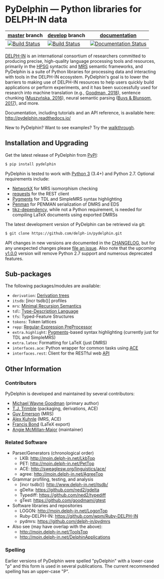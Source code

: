 # PyDelphin &mdash; Python libraries for DELPH-IN data

| [master](https://github.com/delph-in/pydelphin/tree/master) branch | [develop](https://github.com/delph-in/pydelphin/tree/develop) branch | [documentation](https://pydelphin.readthedocs.io/) |
| ------ | ------ | ------ |
| [![Build Status](https://travis-ci.org/delph-in/pydelphin.svg?branch=master)](https://travis-ci.org/delph-in/pydelphin) | [![Build Status](https://travis-ci.org/delph-in/pydelphin.svg?branch=develop)](https://travis-ci.org/delph-in/pydelphin) | [![Documentation Status](https://readthedocs.org/projects/pydelphin/badge/?version=latest)](https://pydelphin.readthedocs.io/en/latest/?badge=latest) |

[DELPH-IN](http://delph-in.net) is an international consortium of
researchers committed to producing precise, high-quality language
processing tools and resources, primarily in the
[HPSG](http://hpsg.stanford.edu/) syntactic and
[MRS](http://moin.delph-in.net/RmrsTop) semantic frameworks, and
PyDelphin is a suite of Python libraries for processing data and
interacting with tools in the DELPH-IN ecosystem. PyDelphin's goal is
to lower the barriers to making use of DELPH-IN resources to help
users quickly build applications or perform experiments, and it has
been successfully used for research into machine translation (e.g.,
[Goodman, 2018][]), sentence chunking ([Muszyńska, 2016][]),
neural semantic parsing ([Buys & Blunsom, 2017][]), and more.

[Goodman, 2018]: https://goodmami.org/static/goodman-dissertation.pdf
[Muszyńska, 2016]: http://www.aclweb.org/anthology/P/P16/P16-3014.pdf
[Buys & Blunsom,  2017]: http://www.aclweb.org/anthology/P/P17/P17-1112.pdf

Documentation, including tutorials and an API reference, is available here:
http://pydelphin.readthedocs.io/

New to PyDelphin? Want to see examples? Try the
[walkthrough](https://pydelphin.readthedocs.io/en/latest/tutorials/walkthrough.html).

## Installation and Upgrading

Get the latest release of PyDelphin from [PyPI][]:

```bash
$ pip install pydelphin
```

[PyPI]: https://pypi.python.org/pypi/pyDelphin

PyDelphin is tested to work with [Python 3](http://python.org/download/)
(3.4+) and Python 2.7. Optional requirements include:
  - [NetworkX](http://networkx.github.io/) for MRS isomorphism
    checking
  - [requests](http://requests.readthedocs.io/en/master/) for the
    REST client
  - [Pygments](http://pygments.org/) for TDL and SimpleMRS syntax
    highlighting
  - [Penman](https://github.com/goodmami/penman) for PENMAN
    serialization of DMRS and EDS
  - [tikz-dependency](https://www.ctan.org/pkg/tikz-dependency), while
    not a Python requirement, is needed for compiling LaTeX documents
    using exported DMRSs

The latest development version of PyDelphin can be retrieved via git:

```bash
$ git clone https://github.com/delph-in/pydelphin.git
```

API changes in new versions are documented in the
[CHANGELOG](CHANGELOG.md), but for any unexpected changes please
[file an issue](https://github.com/delph-in/pydelphin/issues). Also note
that the upcoming
[v1.0.0](https://github.com/delph-in/pydelphin/milestone/12) version will
remove Python 2.7 support and numerous deprecated features.

## Sub-packages

The following packages/modules are available:

- `derivation`: [Derivation trees](http://moin.delph-in.net/ItsdbDerivations)
- `itsdb`: [incr tsdb()] profiles
- `mrs`: [Minimal Recursion Semantics](http://moin.delph-in.net/MrsRfc)
- `tdl`: [Type-Description Language](http://moin.delph-in.net/TdlRfc)
- `tfs`: Typed-Feature Structures
- `tokens`: Token lattices
- `repp`: [Regular-Expression PreProcessor](http://moin.delph-in.net/ReppTop)
- `extra.highlight`: [Pygments](http://pygments.org/)-based syntax
  highlighting (currently just for TDL and SimpleMRS)
- `extra.latex`: Formatting for LaTeX (just DMRS)
- `interfaces.ace`: Python wrapper for common tasks using
  [ACE](http://sweaglesw.org/linguistics/ace/)
- `interfaces.rest`: Client for the RESTful web
  [API](http://moin.delph-in.net/ErgApi)

## Other Information

### Contributors

PyDelphin is developed and maintained by several contributors:

- [Michael Wayne Goodman](https://github.com/goodmami/) (primary author)
- [T.J. Trimble](https://github.com/dantiston/) (packaging, derivations, ACE)
- [Guy Emerson](https://github.com/guyemerson/) (MRS)
- [Alex Kuhnle](https://github.com/AlexKuhnle/) (MRS, ACE)
- [Francis Bond](https://github.com/fcbond/) (LaTeX export)
- [Angie McMillan-Major](https://github.com/mcmillanmajora/) (maintainer)

### Related Software

* Parser/Generators (chronological order)
  - LKB: http://moin.delph-in.net/LkbTop
  - PET: http://moin.delph-in.net/PetTop
  - ACE: http://sweaglesw.org/linguistics/ace/
  - agree: http://moin.delph-in.net/AgreeTop
* Grammar profiling, testing, and analysis
  - \[incr tsdb()\]: http://www.delph-in.net/itsdb/
  - gDelta: https://github.com/ned2/gdelta
  - Typediff: https://github.com/ned2/typediff
  - gTest: https://github.com/goodmami/gtest
* Software libraries and repositories
  - LOGON: http://moin.delph-in.net/LogonTop
  - Ruby-DELPH-IN: https://github.com/wpm/Ruby-DELPH-IN
  - pydmrs: https://github.com/delph-in/pydmrs
* Also see (may have overlap with the above):
  - http://moin.delph-in.net/ToolsTop
  - http://moin.delph-in.net/DelphinApplications

### Spelling

Earlier versions of PyDelphin were spelled "pyDelphin" with a
lower-case "p" and this form is used in several publications. The
current recommended spelling has an upper-case "P".
